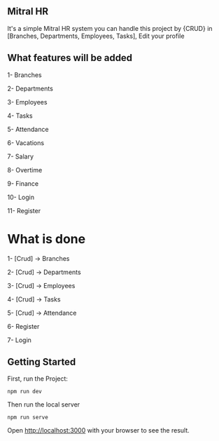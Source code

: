 ## Mitral HR

It's a simple Mitral HR system you can handle this project by {CRUD} in [Branches, Departments, Employees, Tasks], Edit your profile

## What features will be added

1- Branches

2- Departments

3- Employees

4- Tasks

5- Attendance

6- Vacations

7- Salary

8- Overtime

9- Finance

10- Login

11- Register

# What is done

1- [Crud] -> Branches

2- [Crud] -> Departments

3- [Crud] -> Employees

4- [Crud] -> Tasks

5- [Crud] -> Attendance

6- Register

7- Login

## Getting Started

First, run the Project:

```
npm run dev
```

Then run the local server

```
npm run serve
```

Open [http://localhost:3000](http://localhost:3000) with your browser to see the result.
